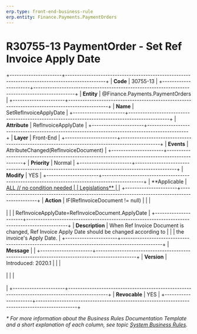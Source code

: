 ```yaml
---
erp.type: front-end-business-rule
erp.entity: Finance.Payments.PaymentOrders
---
```


# R30755-13 PaymentOrder - Set Ref Invoice Apply Date
+----------------------+-----------------------------------------------------------------------------------------------+
| **Code**             | 30755-13                                                                                      |
+----------------------+-----------------------------------------------------------------------------------------------+
| **Entity**           | @Finance.Payments.PaymentOrders                                                               |
+----------------------+-----------------------------------------------------------------------------------------------+
| **Name**             | SetRefInvoiceApplyDate                                                                        |
+----------------------+-----------------------------------------------------------------------------------------------+
| **Attribute**        | RefInvoiceApplyDate                                                                           |
+----------------------+-----------------------------------------------------------------------------------------------+
| **Layer**            | Front-End                                                                                     |
+----------------------+-----------------------------------------------------------------------------------------------+
| **Events**           | AttributeChanged(RefInvoiceDocument)                                                          |
+----------------------+-----------------------------------------------------------------------------------------------+
| **Priority**         | Normal                                                                                        |
+----------------------+-----------------------------------------------------------------------------------------------+
| **Modify**           | YES                                                                                           |
+----------------------+-----------------------------------------------------------------------------------------------+
| **Applicable         | [ALL // no condition needed                                                                   |
| Legislations**       | ](xref:applicable-legislations)                                                               |
+----------------------+-----------------------------------------------------------------------------------------------+
| **Action**           | IF(RefInvoiceDocument != null)                                                                |
|                      | <br/><br/>                                                                                    |
|                      | RefInvoiceApplyDate=RefInvoiceDocument.ApplyDate                                              |
+----------------------+-----------------------------------------------------------------------------------------------+
| **Description**      | When Ref Invoice Document is changed, Ref Invoice Apply Date should be changed according to   |
|                      | the invoice\'s Apply Date.                                                                    |
+----------------------+-----------------------------------------------------------------------------------------------+
| **Message**          |                                                                                               |
+----------------------+-----------------------------------------------------------------------------------------------+
| **Version**          | Introduced: 2020.1                                                                            |
|                      | <br/><br/>                                                                                    |
|                      | <br/><br/>                                                                                    |
+----------------------+-----------------------------------------------------------------------------------------------+
| **Revocable**        | YES                                                                                           |
+----------------------+-----------------------------------------------------------------------------------------------+

*\* For more information about the Business Rules Documentation Template and a short explanation of each column, see
topic [System Business Rules](../templates/template-description-system-business-rules.md).*
